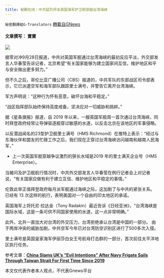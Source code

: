 ```yaml
---
title: 秘翻在线：中共猛烈抨击英国海军护卫舰穿越台湾海峡
---
```

`秘密翻譯組G-Translators` [轉載自GNews](https://gnews.org/zh-hans/1560440/)

#### 文章撰写： 寶寶

![](https://assets.gnews.org/wp-content/uploads/2021/09/FAOva5CVcAsdaf43t34r2Uv75z.jpg)

据零对冲9月28日报道，中共对英国军舰通过台湾海峡的最初反应平淡，外交部发言人华春莹告诉记者，北京希望“有关国家能够为建立国家间互信，维护地区和平与安全做出更多努力。”

但不久之后，哥伦比亚广播公司（CBS）报道的，中共军队的东部战区司令部表示，它已派遣空军和海军部队跟踪里士满号，并警告它离开台湾海峡。

军方声明说：“这种行为怀有恶意，破坏台海和平稳定。”

“战区指挥部队始终保持高度戒备，坚决应对一切威胁和挑衅。”

据《星条旗报》报道，自 2019 年以来，一艘英国军舰周一首次通过台湾海峡，同时拜登政府经常让导弹驱逐舰穿过敏感的水道，以反击北京在该地区的军事侵略。

以反潜战闻名的23型护卫舰里士满号（HMS Richmond）在推特上表示：“经过与东海伙伴和盟友的忙碌工作之后，我们现在正穿过台湾海峡访问越南和越南人民海军，”

- 上一次英国军舰穿越争议激烈的狭长水域是2019 年的里士满天企业号（HMS Enterprise）。


当被问及护卫舰航行情况时，中共外交部发言人华春莹在例行记者会上对记者说，“有关国家应做有利于建立互信、维护地区和平稳定的事情。”

伦敦此举正值拜登政府每月派军舰通过海峡之际，这加剧了与中共的紧张关系。 已经有 13 次这样的航行，表明美国对一个自由的印太地区的承诺。

英国海军上将托尼·拉达金（Tony Radakin）最近告诉《日经亚洲》，“台湾海峡是国际水域，这是一条可供不同国家使用的水道，这一点非常明确。”

此外，北共一直加大对台湾的外交压力，台湾拒绝承认台湾是中国的一部分。 由于两岸冲突的威胁加剧，中共空军今年已对台湾防空识别区进行了500多次入侵。

里士满号是英国皇家海军伊丽莎白女王号航母打击群的一部分，首次前往太平洋地区执行任务。

参考文章：[**China Slams UK’s “Evil Intentions” After Navy Frigate Sails Through Taiwan Strait For First Time Since 2019**](https://www.zerohedge.com/geopolitical/british-frigate-sails-through-taiwan-strait-first-time-2019)

本文仅代表作者本人观点，不代表Gnews平台
